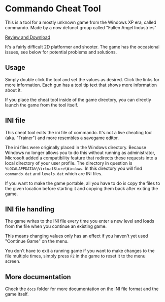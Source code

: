 # Commando Cheat Tool

This is a tool for a mostly unknown game from the Windows XP era, called commando.
Made by a now defunct group called "Fallen Angel Industries"

[Review and Download](http://www.reloaded.org/download/Commando/266/)

It's a fairly difficult 2D platformer and shooter.
The game has the occasional issues, see below for potential problems and solutions.

## Usage

Simply double click the tool and set the values as desired.
Click the links for more information.
Each gun has a tool tip text that shows more information about it.

If you place the cheat tool inside of the game directory,
you can directly launch the game from the tool itself.

## INI file

This cheat tool edits the ini file of commando.
It's not a live cheating tool (aka. "Trainer") and more resembles a savegame editor.

The ini files were originally placed in the Windows directory.
Because Windows no longer allows you to do this without running as administrator,
Microsoft added a compatibility feature that redirects these requests into a local directory of your user profile.
The directory in question is `%LOCALAPPDATA%\VirtualStore\Windows`.
In this directory you will find `commando.dat` and `levels.dat` which are INI files.

If you want to make the game portable,
all you have to do is copy the files to the given location before starting it
and copying them back after exiting the game.

## INI file handling

The game writes to the INI file every time you enter a new level
and loads from the file when you continue an existing game.

This means changing values only has an effect if you haven't yet used "Continue Game" on the menu.

You don't have to exit a running game if you want to make changes to the file multiple times,
simply press `F2` in the game to reset it to the menu screen.

## More documentation

Check the `docs` folder for more documentation on the INI file format and the game itself.

